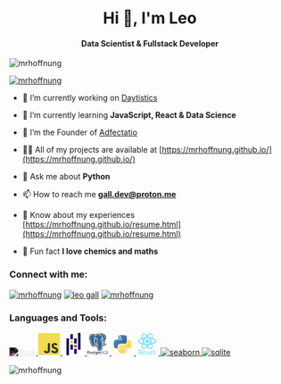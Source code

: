 <h1 align="center">Hi 🗽, I'm Leo</h1>
<h4 align="center">Data Scientist & Fullstack Developer</h4>

<p align="left"> <img src="https://komarev.com/ghpvc/?username=mrhoffnung&label=Profile%20views&color=0e75b6&style=flat" alt="mrhoffnung" /> </p>

<p align="left"> <a href="https://github.com/ryo-ma/github-profile-trophy"><img src="https://github-profile-trophy.vercel.app/?username=mrhoffnung" alt="mrhoffnung" /></a> </p>

- 🔭 I’m currently working on [Daytistics](https://github.com/adf-tech/daytistics)

- 🌱 I’m currently learning **JavaScript, React & Data Science**

- 💚 I’m the Founder of [Adfectatio](https://github.com/adf-tech/)

- 👨‍💻 All of my projects are available at [https://mrhoffnung.github.io/](https://mrhoffnung.github.io/)

- 💬 Ask me about **Python**

- 📫 How to reach me **gall.dev@proton.me**

- 📄 Know about my experiences [https://mrhoffnung.github.io/resume.html](https://mrhoffnung.github.io/resume.html)

- 🧪 Fun fact **I love chemics and maths**

<h3 align="left">Connect with me:</h3>
<p align="left">
<a href="https://dev.to/mrhoffnung" target="blank"><img align="center" src="https://raw.githubusercontent.com/rahuldkjain/github-profile-readme-generator/master/src/images/icons/Social/devto.svg" alt="mrhoffnung" height="30" width="40" /></a>
<a href="https://linkedin.com/in/leo gall" target="blank"><img align="center" src="https://raw.githubusercontent.com/rahuldkjain/github-profile-readme-generator/master/src/images/icons/Social/linked-in-alt.svg" alt="leo gall" height="30" width="40" /></a>
<a href="https://kaggle.com/mrhoffnung" target="blank"><img align="center" src="https://raw.githubusercontent.com/rahuldkjain/github-profile-readme-generator/master/src/images/icons/Social/kaggle.svg" alt="mrhoffnung" height="30" width="40" /></a>
</p>

<h3 align="left">Languages and Tools:</h3>
<p align="left"> <a href="https://flask.palletsprojects.com/" target="_blank" rel="noreferrer"> <img src="https://www.vectorlogo.zone/logos/pocoo_flask/pocoo_flask-icon.svg" style="filter: invert(100%)"alt="flask" width="40" height="40"/> </a> <a href="https://developer.mozilla.org/en-US/docs/Web/JavaScript" target="_blank" rel="noreferrer"> <img src="https://raw.githubusercontent.com/devicons/devicon/master/icons/javascript/javascript-original.svg" alt="javascript" width="40" height="40"/> </a> <a href="https://pandas.pydata.org/" target="_blank" rel="noreferrer"> <img src="https://raw.githubusercontent.com/devicons/devicon/2ae2a900d2f041da66e950e4d48052658d850630/icons/pandas/pandas-original.svg" alt="pandas" width="40" height="40"/> </a> <a href="https://www.postgresql.org" target="_blank" rel="noreferrer"> <img src="https://raw.githubusercontent.com/devicons/devicon/master/icons/postgresql/postgresql-original-wordmark.svg" alt="postgresql" width="40" height="40"/> </a> <a href="https://www.python.org" target="_blank" rel="noreferrer"> <img src="https://raw.githubusercontent.com/devicons/devicon/master/icons/python/python-original.svg" alt="python" width="40" height="40"/> </a> <a href="https://reactjs.org/" target="_blank" rel="noreferrer"> <img src="https://raw.githubusercontent.com/devicons/devicon/master/icons/react/react-original-wordmark.svg" alt="react" width="40" height="40"/> </a> <a href="https://seaborn.pydata.org/" target="_blank" rel="noreferrer"> <img src="https://seaborn.pydata.org/_images/logo-mark-lightbg.svg" alt="seaborn" width="40" height="40"/> </a> <a href="https://www.sqlite.org/" target="_blank" rel="noreferrer"> <img src="https://www.vectorlogo.zone/logos/sqlite/sqlite-icon.svg" alt="sqlite" width="40" height="40"/> </a> </p>

<p><img align="center" src="https://github-readme-stats.vercel.app/api/top-langs?username=mrhoffnung&show_icons=true&locale=en&layout=compact" alt="mrhoffnung" /></p>

